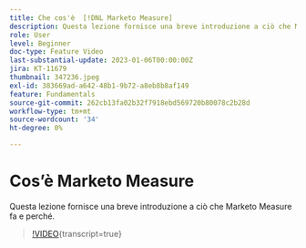 ```yaml
---
title: Che cos'è  [!DNL Marketo Measure]
description: Questa lezione fornisce una breve introduzione a ciò che Marketo Measure fa e perché.
role: User
level: Beginner
doc-type: Feature Video
last-substantial-update: 2023-01-06T00:00:00Z
jira: KT-11679
thumbnail: 347236.jpeg
exl-id: 383669ad-a642-48b1-9b72-a8eb8b8af149
feature: Fundamentals
source-git-commit: 262cb13fa02b32f7918ebd569720b80078c2b28d
workflow-type: tm+mt
source-wordcount: '34'
ht-degree: 0%

---
```


# Cos’è Marketo Measure

Questa lezione fornisce una breve introduzione a ciò che Marketo Measure fa e perché.

>[!VIDEO](https://video.tv.adobe.com/v/3421961/?learn=on&captions=ita){transcript=true}
